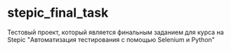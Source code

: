 # stepic_final_task
Тестовый проект, который является финальным заданием для курса на Stepic "Автоматизация тестирования с помощью Selenium и Python"
